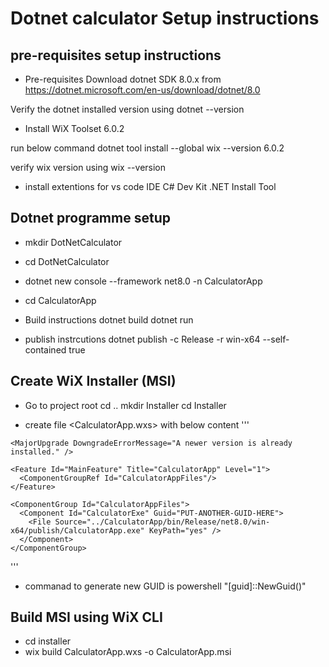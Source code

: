 # Dotnet calculator Setup instructions 

## pre-requisites setup instructions
* Pre-requisites
Download dotnet SDK 8.0.x from https://dotnet.microsoft.com/en-us/download/dotnet/8.0

Verify the dotnet installed version using dotnet --version

* Install WiX Toolset 6.0.2

run below command 
dotnet tool install --global wix --version 6.0.2

verify wix version using
wix --version

* install extentions for vs code IDE
C# Dev Kit
.NET Install Tool

## Dotnet programme setup

* mkdir DotNetCalculator
* cd DotNetCalculator
* dotnet new console --framework net8.0 -n CalculatorApp
* cd CalculatorApp

* Build instructions
    dotnet build
    dotnet run

* publish instrcutions
    dotnet publish -c Release -r win-x64 --self-contained true

## Create WiX Installer (MSI)  

* Go to project root
    cd ..
    mkdir Installer
    cd Installer

* create file <CalculatorApp.wxs> with below content
'''
<?xml version="1.0" encoding="UTF-8"?>
<Wix xmlns="http://wixtoolset.org/schemas/v4/wxs">
  <Package Name="CalculatorApp"
           Manufacturer="Naresh Pabbineedi"
           Version="1.0.0"
           UpgradeCode="PUT-GUID-HERE"
           InstallerVersion="500"
           Scope="perMachine">

    <MajorUpgrade DowngradeErrorMessage="A newer version is already installed." />

    <Feature Id="MainFeature" Title="CalculatorApp" Level="1">
      <ComponentGroupRef Id="CalculatorAppFiles"/>
    </Feature>
  </Package>

  <Fragment>
    <Directory Id="TARGETDIR" Name="SourceDir">
      <Directory Id="ProgramFilesFolder">
        <Directory Id="INSTALLFOLDER" Name="CalculatorApp"/>
      </Directory>
    </Directory>

    <ComponentGroup Id="CalculatorAppFiles">
      <Component Id="CalculatorExe" Guid="PUT-ANOTHER-GUID-HERE">
        <File Source="../CalculatorApp/bin/Release/net8.0/win-x64/publish/CalculatorApp.exe" KeyPath="yes" />
      </Component>
    </ComponentGroup>
  </Fragment>
</Wix>
'''

* commanad to generate new GUID is
    powershell "[guid]::NewGuid()"

## Build MSI using WiX CLI

* cd installer
* wix build CalculatorApp.wxs -o CalculatorApp.msi
